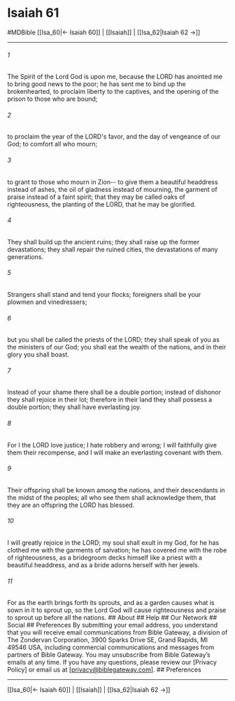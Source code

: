 # Isaiah 61
#MDBible
[[Isa_60|← Isaiah 60]] | [[Isaiah]] | [[Isa_62|Isaiah 62 →]]

***


###### 1 
The Spirit of the Lord God is upon me, because the LORD has anointed me to bring good news to the poor; he has sent me to bind up the brokenhearted, to proclaim liberty to the captives, and the opening of the prison to those who are bound; 

###### 2 
to proclaim the year of the LORD's favor, and the day of vengeance of our God; to comfort all who mourn; 

###### 3 
to grant to those who mourn in Zion-- to give them a beautiful headdress instead of ashes, the oil of gladness instead of mourning, the garment of praise instead of a faint spirit; that they may be called oaks of righteousness, the planting of the LORD, that he may be glorified. 

###### 4 
They shall build up the ancient ruins; they shall raise up the former devastations; they shall repair the ruined cities, the devastations of many generations. 

###### 5 
Strangers shall stand and tend your flocks; foreigners shall be your plowmen and vinedressers; 

###### 6 
but you shall be called the priests of the LORD; they shall speak of you as the ministers of our God; you shall eat the wealth of the nations, and in their glory you shall boast. 

###### 7 
Instead of your shame there shall be a double portion; instead of dishonor they shall rejoice in their lot; therefore in their land they shall possess a double portion; they shall have everlasting joy. 

###### 8 
For I the LORD love justice; I hate robbery and wrong; I will faithfully give them their recompense, and I will make an everlasting covenant with them. 

###### 9 
Their offspring shall be known among the nations, and their descendants in the midst of the peoples; all who see them shall acknowledge them, that they are an offspring the LORD has blessed. 

###### 10 
I will greatly rejoice in the LORD; my soul shall exult in my God, for he has clothed me with the garments of salvation; he has covered me with the robe of righteousness, as a bridegroom decks himself like a priest with a beautiful headdress, and as a bride adorns herself with her jewels. 

###### 11 
For as the earth brings forth its sprouts, and as a garden causes what is sown in it to sprout up, so the Lord God will cause righteousness and praise to sprout up before all the nations. ## About ## Help ## Our Network ## Social ## Preferences By submitting your email address, you understand that you will receive email communications from Bible Gateway, a division of The Zondervan Corporation, 3900 Sparks Drive SE, Grand Rapids, MI 49546 USA, including commercial communications and messages from partners of Bible Gateway. You may unsubscribe from Bible Gateway&rsquo;s emails at any time. If you have any questions, please review our [Privacy Policy] or email us at [privacy@biblegateway.com]. ## Preferences

***

[[Isa_60|← Isaiah 60]] | [[Isaiah]] | [[Isa_62|Isaiah 62 →]]
